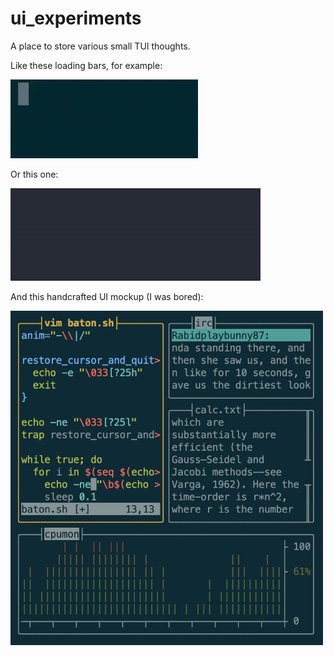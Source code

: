 # ui_experiments
A place to store various small TUI thoughts.

Like these loading bars, for example:

<img width=300px src="https://github.com/nlc/ui_experiments/blob/master/screenrec.gif?raw=true">

Or this one:

<img width=400px src="https://github.com/nlc/ui_experiments/blob/master/_inverse_video_loading.gif?raw=true">

And this handcrafted UI mockup (I was bored):

<img width=500px src="https://github.com/nlc/ui_experiments/blob/master/screenshot.png?raw=true">
